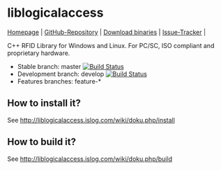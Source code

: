 liblogicalaccess
=============

[Homepage](http://liblogicalaccess.islog.com) | 
[GitHub-Repository](https://github.com/islog/liblogicalaccess) | 
[Download binaries](http://liblogicalaccess.islog.com/wiki/doku.php/download) |
[Issue-Tracker](https://github.com/islog/liblogicalaccess/issues) |

C++ RFID Library for Windows and Linux. For PC/SC, ISO compliant and proprietary hardware.


  * Stable branch: master [![Build Status](https://travis-ci.org/islog/liblogicalaccess.png?branch=master)](https://travis-ci.org/islog/liblogicalaccess)
  * Development branch: develop [![Build Status](https://travis-ci.org/islog/liblogicalaccess.png?branch=develop)](https://travis-ci.org/islog/liblogicalaccess)
  * Features branches: feature-*


How to install it?
----------------

See http://liblogicalaccess.islog.com/wiki/doku.php/install


How to build it?
----------------

See http://liblogicalaccess.islog.com/wiki/doku.php/build

